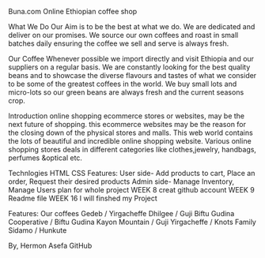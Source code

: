 Buna.com
Online Ethiopian coffee shop

What We Do
Our Aim
is to be the best at what we do. We are dedicated and deliver on our promises. We source our own coffees and roast in small batches daily ensuring the coffee we sell and serve is always fresh.

Our Coffee
Whenever possible we import directly and visit Ethiopia and our suppliers on a regular basis. We are constantly looking for the best quality beans and to showcase the diverse flavours and tastes of what we consider to be some of the greatest coffees in the world. We buy small lots and micro-lots so our green beans are always fresh and the current seasons crop.

Introduction
online shopping ecommerce stores or websites, may be the next future of shopping. this ecommerce websites may be the reason for the closing down of the physical stores and malls. This web world contains the lots of beautiful and incredible online shopping website. Various online shopping stores deals in different categories like clothes,jewelry, handbags, perfumes &optical etc.

Technlogies
HTML
CSS
Features:
User side- Add products to cart, Place an order, Request their desired products Admin side- Manage Inventory, Manage Users
plan for whole project
WEEK 8 creat github account
WEEK 9 Readme file
WEEK 16 I will finshed my Project


Features:
Our coffees
Gedeb / Yirgacheffe
Dhilgee / Guji
Biftu Gudina Cooperative / Biftu Gudina
Kayon Mountain / Guji
Yirgacheffe / Knots Family
Sidamo / Hunkute

By,
Hermon Asefa
GitHub
